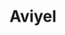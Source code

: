 ---
codehost: https://github.com/https://github.com/Aviyel-oss
facebook: https://facebook.com/AviyelHq
linkedin: https://linkedin.com/company/aviyel
logohandle: aviyel
sort: aviyel
title: Aviyel
twitter: https://x.com/AviyelHq
website: https://aviyel.com/
youtube: https://youtube.com/channel/UCb6aozSU1II2ORqGgjdkfbw
---